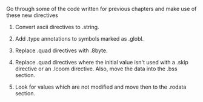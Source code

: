 Go through some of the code written for previous chapters and make use of these
new directives

1. Convert ascii directives to .string.

2. Add .type annotations to symbols marked as .globl.

3. Replace .quad directives with .8byte.

4. Replace .quad directives where the initial value isn't used with a .skip directive
or an .lcoom directive. Also, move the data into the .bss section.

5. Look for values which are not modified and move then to the .rodata section.
